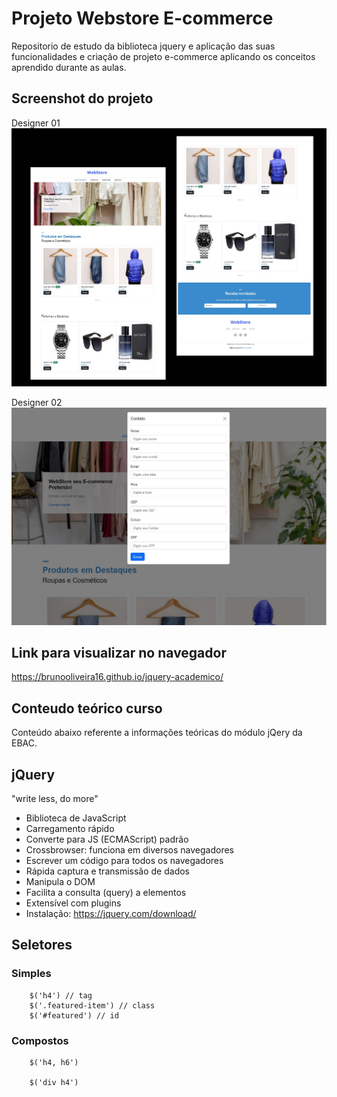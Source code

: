 # Projeto Webstore E-commerce
Repositorio de estudo da biblioteca jquery e aplicação das suas funcionalidades e criação de projeto e-commerce aplicando os conceitos aprendido durante as aulas.

## Screenshot do projeto

Designer 01
![Screenshot](./assets/images/Screenshot.jpg)

Designer 02
![Screenshot](./assets/images/Screenshot-01.jpg)
## Link para visualizar no navegador

https://brunooliveira16.github.io/jquery-academico/


## Conteudo teórico curso
Conteúdo abaixo referente a informações teóricas do módulo jQery da EBAC.
## jQuery
"write less, do more"

- Biblioteca de JavaScript
- Carregamento rápido
- Converte para JS (ECMAScript) padrão 
- Crossbrowser: funciona em diversos navegadores
- Escrever um código para todos os navegadores
- Rápida captura e transmissão de dados 
- Manipula o DOM
- Facilita a consulta (query) a elementos
- Extensível com plugins
- Instalação: https://jquery.com/download/

## Seletores
### Simples
```
    $('h4') // tag
    $('.featured-item') // class
    $('#featured') // id
```

### Compostos 
```
    $('h4, h6')

    $('div h4')

```
